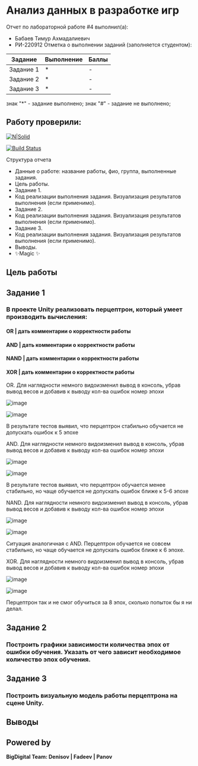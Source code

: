 # Анализ данных в разработке игр
Отчет по лабораторной работе #4 выполнил(а):
- Бабаев Тимур Ахмадалиевич
- РИ-220912
Отметка о выполнении заданий (заполняется студентом):

| Задание | Выполнение | Баллы |
| ------ | ------ | ------ |
| Задание 1 | * | - |
| Задание 2 | * | - |
| Задание 3 | * | - |

знак "*" - задание выполнено; знак "#" - задание не выполнено;

Работу проверили:
-

[![N|Solid](https://cldup.com/dTxpPi9lDf.thumb.png)](https://nodesource.com/products/nsolid)

[![Build Status](https://travis-ci.org/joemccann/dillinger.svg?branch=master)](https://travis-ci.org/joemccann/dillinger)

Структура отчета

- Данные о работе: название работы, фио, группа, выполненные задания.
- Цель работы.
- Задание 1.
- Код реализации выполнения задания. Визуализация результатов выполнения (если применимо).
- Задание 2.
- Код реализации выполнения задания. Визуализация результатов выполнения (если применимо).
- Задание 3.
- Код реализации выполнения задания. Визуализация результатов выполнения (если применимо).
- Выводы.
- ✨Magic ✨

## Цель работы


## Задание 1
### В проекте Unity реализовать перцептрон, который умеет производить вычисления:
#### OR | дать комментарии о корректности работы
#### AND | дать комментарии о корректности работы
#### NAND | дать комментарии о корректности работы
#### XOR | дать комментарии о корректности работы
OR. Для наглядности немного видоизменил вывод в консоль, убрав вывод весов и добавив к выводу кол-ва ошибок номер эпохи

![image](https://github.com/truefolder/AD_ingamedev_lab4/assets/89926388/19cbe10f-0af6-426c-9fbf-2e8ebb87a0bc)

![image](https://github.com/truefolder/AD_ingamedev_lab4/assets/89926388/56fde747-481e-457c-8cb0-895c2a3211fb)

В результате тестов выявил, что перцептрон стабильно обучается не допускать ошибок к 5 эпохе

AND. Для наглядности немного видоизменил вывод в консоль, убрав вывод весов и добавив к выводу кол-ва ошибок номер эпохи

![image](https://github.com/truefolder/AD_ingamedev_lab4/assets/89926388/2444abe4-166d-4c30-82a2-8bb1a8b91371)

![image](https://github.com/truefolder/AD_ingamedev_lab4/assets/89926388/4f2fc7f3-4b1a-4ec7-9090-f2bfe8ae7d52)

В результате тестов выявил, что перцептрон обучается менее стабильно, но чаще обучается не допускать ошибок ближе к 5-6 эпохе

NAND. Для наглядности немного видоизменил вывод в консоль, убрав вывод весов и добавив к выводу кол-ва ошибок номер эпохи

![image](https://github.com/truefolder/AD_ingamedev_lab4/assets/89926388/a22328f4-8dd2-4efa-87a4-bd981d9ddc19)

![image](https://github.com/truefolder/AD_ingamedev_lab4/assets/89926388/0922c562-b893-40fc-920f-2808d85009b2)

Ситуация аналогичная с AND. Перцептрон обучается не совсем стабильно, но чаще обучается не допускать ошибок ближе к 6 эпохе.

XOR. Для наглядности немного видоизменил вывод в консоль, убрав вывод весов и добавив к выводу кол-ва ошибок номер эпохи

![image](https://github.com/truefolder/AD_ingamedev_lab4/assets/89926388/a03b3390-03f7-4d79-93f5-64da1fc09215)

![image](https://github.com/truefolder/AD_ingamedev_lab4/assets/89926388/5d0532b4-c6ac-47c3-98ab-45abe76ad488)

Перцептрон так и не смог обучиться за 8 эпох, сколько попыток бы я ни делал.

## Задание 2
### Построить графики зависимости количества эпох от ошибки  обучения. Указать от чего зависит необходимое количество эпох обучения.



## Задание 3
### Построить визуальную модель работы перцептрона на сцене Unity.


## Выводы


## Powered by

**BigDigital Team: Denisov | Fadeev | Panov**
